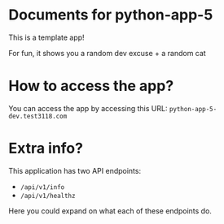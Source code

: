 # Documents for python-app-5

This is a template app!

For fun, it shows you a random dev excuse + a random cat

# How to access the app?

You can access the app by accessing this URL: `python-app-5-dev.test3118.com` 

# Extra info?

This application has two API endpoints:

- `/api/v1/info`
- `/api/v1/healthz`

Here you could expand on what each of these endpoints do.


